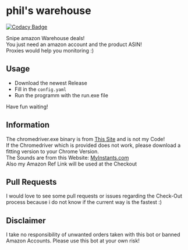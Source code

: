 # phil's warehouse

[![Codacy Badge](https://api.codacy.com/project/badge/Grade/ef7c9b4f6af845d8a62f23dce1257208)](https://app.codacy.com/gh/pvhil/warehouse?utm_source=github.com&utm_medium=referral&utm_content=pvhil/warehouse&utm_campaign=Badge_Grade_Settings)

Snipe amazon Warehouse deals!  
You just need an amazon account and the product ASIN!  
Proxies would help you monitoring :)
  
## Usage

- Download the newest Release
- Fill in the ```config.yaml```
- Run the programm with the run.exe file

Have fun waiting!

## Information

The chromedriver.exe binary is from [This Site](https://chromedriver.chromium.org/downloads) and is not my Code!  
If the Chromedriver which is provided does not work, please download a fitting version to your Chrome Version.  
The Sounds are from this Website: [MyInstants.com](https://www.myinstants.com/)  
Also my Amazon Ref Link will be used at the Checkout

## Pull Requests

I would love to see some pull requests or issues regarding the Check-Out process because i do not know if the current way is the fastest :)

## Disclaimer

I take no responsibility of unwanted orders taken with this bot or banned Amazon Accounts. Please use this bot at your own risk!
